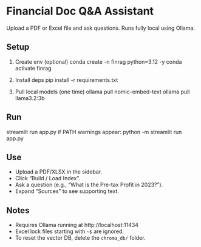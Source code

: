 # Financial Doc Q&A Assistant

Upload a PDF or Excel file and ask questions. Runs fully local using Ollama.

## Setup
1) Create env (optional)
   conda create -n finrag python=3.12 -y
   conda activate finrag

2) Install deps
   pip install -r requirements.txt

3) Pull local models (one time)
   ollama pull nomic-embed-text
   ollama pull llama3.2:3b

## Run
streamlit run app.py
if PATH warnings appear:
python -m streamlit run app.py

## Use
- Upload a PDF/XLSX in the sidebar.
- Click “Build / Load Index”.
- Ask a question (e.g., “What is the Pre-tax Profit in 2023?”).
- Expand “Sources” to see supporting text.

## Notes
- Requires Ollama running at http://localhost:11434
- Excel lock files starting with `~$` are ignored.
- To reset the vector DB, delete the `chroma_db/` folder.
